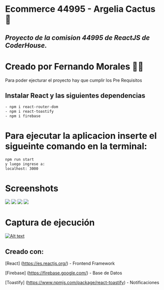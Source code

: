 # Ecommerce 44995 - Argelia Cactus 🌵

## _Proyecto de la comision 44995 de ReactJS de CoderHouse._

# Creado por Fernando Morales 👨‍💻


Para poder ejecturar el proyecto hay que cumplir los Pre Requisitos

## Instalar React y las siguientes dependencias

```sh
- npm i react-router-dom
- npm i react-toastify 
- npm i firebase
```

# Para ejecutar la aplicacion inserte el sigueinte comando en la terminal:

```sh
npm run start
y luego ingrese a:
localhost: 3000
```
# Screenshots
![](https://i.ibb.co/RTrXHzQ/screen1.jpg)
![](https://i.ibb.co/4PFWtyQ/screen2.jpg)
![](https://i.ibb.co/DDMkpH7/screen3.jpg)
![](https://i.ibb.co/rdSD9FY/screen4.jpg)

# Captura de ejecución

[![Alt text](https://img.youtube.com/vi/SJ--FnqiuGc/0.jpg)](https://www.youtube.com/watch?v=SJ--FnqiuGc)





## Creado con:

[React] (https://es.reactjs.org/) - Frontend Framework 

[Firebase] (https://firebase.google.com/) - Base de Datos

[Toastify] (https://www.npmjs.com/package/react-toastify) - Notificaciones
